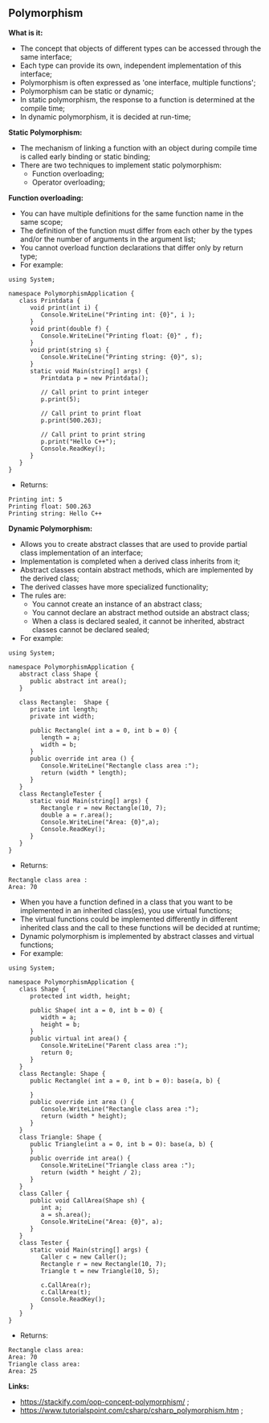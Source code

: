 ## Polymorphism

**What is it:**

- The concept that objects of different types can be accessed through the same interface;
- Each type can provide its own, independent implementation of this interface;
- Polymorphism is often expressed as 'one interface, multiple functions';
- Polymorphism can be static or dynamic;
- In static polymorphism, the response to a function is determined at the compile time;
- In dynamic polymorphism, it is decided at run-time;

**Static Polymorphism:**

- The mechanism of linking a function with an object during compile time is called early binding or static binding;
- There are two techniques to implement static polymorphism:
  - Function overloading;
  - Operator overloading;

**Function overloading:**

- You can have multiple definitions for the same function name in the same scope;
- The definition of the function must differ from each other by the types and/or the number of arguments in the argument list;
- You cannot overload function declarations that differ only by return type;
- For example:

```
using System;

namespace PolymorphismApplication {
   class Printdata {
      void print(int i) {
         Console.WriteLine("Printing int: {0}", i );
      }
      void print(double f) {
         Console.WriteLine("Printing float: {0}" , f);
      }
      void print(string s) {
         Console.WriteLine("Printing string: {0}", s);
      }
      static void Main(string[] args) {
         Printdata p = new Printdata();

         // Call print to print integer
         p.print(5);

         // Call print to print float
         p.print(500.263);

         // Call print to print string
         p.print("Hello C++");
         Console.ReadKey();
      }
   }
}
```

- Returns:

```
Printing int: 5
Printing float: 500.263
Printing string: Hello C++
```

**Dynamic Polymorphism:**

- Allows you to create abstract classes that are used to provide partial class implementation of an interface;
- Implementation is completed when a derived class inherits from it;
- Abstract classes contain abstract methods, which are implemented by the derived class;
- The derived classes have more specialized functionality;
- The rules are:
  - You cannot create an instance of an abstract class;
  - You cannot declare an abstract method outside an abstract class;
  - When a class is declared sealed, it cannot be inherited, abstract classes cannot be declared sealed;
- For example:

```
using System;

namespace PolymorphismApplication {
   abstract class Shape {
      public abstract int area();
   }

   class Rectangle:  Shape {
      private int length;
      private int width;

      public Rectangle( int a = 0, int b = 0) {
         length = a;
         width = b;
      }
      public override int area () {
         Console.WriteLine("Rectangle class area :");
         return (width * length);
      }
   }
   class RectangleTester {
      static void Main(string[] args) {
         Rectangle r = new Rectangle(10, 7);
         double a = r.area();
         Console.WriteLine("Area: {0}",a);
         Console.ReadKey();
      }
   }
}
```

- Returns:

```
Rectangle class area :
Area: 70
```

- When you have a function defined in a class that you want to be implemented in an inherited class(es), you use virtual functions;
- The virtual functions could be implemented differently in different inherited class and the call to these functions will be decided at runtime;
- Dynamic polymorphism is implemented by abstract classes and virtual functions;
- For example:

```
using System;

namespace PolymorphismApplication {
   class Shape {
      protected int width, height;

      public Shape( int a = 0, int b = 0) {
         width = a;
         height = b;
      }
      public virtual int area() {
         Console.WriteLine("Parent class area :");
         return 0;
      }
   }
   class Rectangle: Shape {
      public Rectangle( int a = 0, int b = 0): base(a, b) {

      }
      public override int area () {
         Console.WriteLine("Rectangle class area :");
         return (width * height);
      }
   }
   class Triangle: Shape {
      public Triangle(int a = 0, int b = 0): base(a, b) {
      }
      public override int area() {
         Console.WriteLine("Triangle class area :");
         return (width * height / 2);
      }
   }
   class Caller {
      public void CallArea(Shape sh) {
         int a;
         a = sh.area();
         Console.WriteLine("Area: {0}", a);
      }
   }
   class Tester {
      static void Main(string[] args) {
         Caller c = new Caller();
         Rectangle r = new Rectangle(10, 7);
         Triangle t = new Triangle(10, 5);

         c.CallArea(r);
         c.CallArea(t);
         Console.ReadKey();
      }
   }
}
```

- Returns:

```
Rectangle class area:
Area: 70
Triangle class area:
Area: 25
```

**Links:**

- https://stackify.com/oop-concept-polymorphism/ ;
- https://www.tutorialspoint.com/csharp/csharp_polymorphism.htm ;

